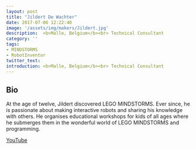```yaml
---
layout: post
title: "Jildert De Wachter"
date: 2017-07-06 12:22:40
image: '/assets/img/makers/Jildert.jpg'
description:  <b>Malle, Belgium</b><br> Technical Consultant
category: ''
tags:
- MINDSTORMS
- RobotInventor
twitter_text:
introduction: <b>Malle, Belgium</b><br> Technical Consultant
---
```




## Bio


At the age of twelve, Jildert discovered LEGO MINDSTORMS. Ever since, he is passionate about making interactive robots and sharing his knowledge with others. He organises educational workshops for kids of all ages where he submerges them in the wonderful world of  LEGO MINDSTORMS and programming.


[YouTube](https://www.youtube.com/user/ramacc0)
